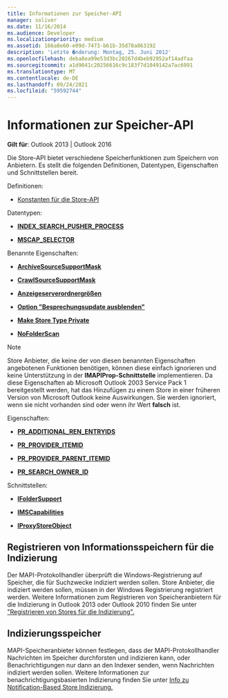 ```yaml
---
title: Informationen zur Speicher-API
manager: soliver
ms.date: 11/16/2014
ms.audience: Developer
ms.localizationpriority: medium
ms.assetid: 166a8e60-e09d-7473-b61b-35d78a863192
description: 'Letzte �nderung: Montag, 25. Juni 2012'
ms.openlocfilehash: deba8ea99e53d3bc20267d4beb92952af14adfaa
ms.sourcegitcommit: a1d9041c20256616c9c183f7d1049142a7ac6991
ms.translationtype: MT
ms.contentlocale: de-DE
ms.lasthandoff: 09/24/2021
ms.locfileid: "59592744"
---
```

# <a name="about-the-store-api"></a>Informationen zur Speicher-API

  
  
**Gilt für**: Outlook 2013 | Outlook 2016 
  
Die Store-API bietet verschiedene Speicherfunktionen zum Speichern von Anbietern. Es stellt die folgenden Definitionen, Datentypen, Eigenschaften und Schnittstellen bereit.
  
Definitionen:
  
- [Konstanten für die Store-API](mapi-constants.md)
    
Datentypen:
  
- **[INDEX_SEARCH_PUSHER_PROCESS](index_search_pusher_process.md)**
    
- **[MSCAP_SELECTOR](mscap_selector.md)**
    
Benannte Eigenschaften:
  
- **[ArchiveSourceSupportMask](archivesourcesupportmask.md)**
    
- **[CrawlSourceSupportMask](crawlsourcesupportmask.md)**
    
- **[Anzeigeserverordnergrößen](display-server-folder-sizes-property.md)**
    
- **[Option "Besprechungsupdate ausblenden"](hide-meeting-update-option-property.md)**
    
- **[Make Store Type Private](make-store-type-private-property.md)**
    
- **[NoFolderScan](nofolderscan.md)**
    
> [!NOTE]
> Store Anbieter, die keine der von diesen benannten Eigenschaften angebotenen Funktionen benötigen, können diese einfach ignorieren und keine Unterstützung in der **IMAPIProp-Schnittstelle** implementieren. Da diese Eigenschaften ab Microsoft Outlook 2003 Service Pack 1 bereitgestellt werden, hat das Hinzufügen zu einem Store in einer früheren Version von Microsoft Outlook keine Auswirkungen. Sie werden ignoriert, wenn sie nicht vorhanden sind oder wenn ihr Wert **falsch** ist. 
  
Eigenschaften:
  
- **[PR_ADDITIONAL_REN_ENTRYIDS](pidtagadditionalrenentryids-canonical-property.md)**
    
- **[PR_PROVIDER_ITEMID](pidtagprovideritemid-canonical-property.md)**
    
- **[PR_PROVIDER_PARENT_ITEMID](pidtagproviderparentitemid-canonical-property.md)**
    
- **[PR_SEARCH_OWNER_ID](pidtagsearchownerid-canonical-property.md)**
    
Schnittstellen:
  
- **[IFolderSupport](ifoldersupportiunknown.md)**
    
- **[IMSCapabilities](imscapabilitiesiunknown.md)**
    
- **[IProxyStoreObject](iproxystoreobject.md)**
    
## <a name="registering-stores-for-indexing"></a>Registrieren von Informationsspeichern für die Indizierung

Der MAPI-Protokollhandler überprüft die Windows-Registrierung auf Speicher, die für Suchzwecke indiziert werden sollen. Store Anbieter, die indiziert werden sollen, müssen in der Windows Registrierung registriert werden. Weitere Informationen zum Registrieren von Speicheranbietern für die Indizierung in Outlook 2013 oder Outlook 2010 finden Sie unter ["Registrieren von Stores für die Indizierung".](about-registering-stores-for-indexing.md)
  
## <a name="indexing-stores"></a>Indizierungsspeicher

MAPI-Speicheranbieter können festlegen, dass der MAPI-Protokollhandler Nachrichten im Speicher durchforsten und indizieren kann, oder Benachrichtigungen nur dann an den Indexer senden, wenn Nachrichten indiziert werden sollen. Weitere Informationen zur benachrichtigungsbasierten Indizierung finden Sie unter [Info zu Notification-Based Store Indizierung.](about-notification-based-store-indexing.md)
  

